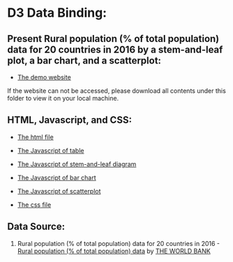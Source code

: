 # D3 Data Binding:

##  Present Rural population (% of total population) data for 20 countries in 2016 by a stem-and-leaf plot, a bar chart, and a scatterplot:

* [The demo website](https://cheng-lin-li.github.io/assets/InformationVisualization/D3_databinding/a5.html) 

If the website can not be accessed, please download all contents under this folder to view it on your local machine.

## HTML, Javascript, and CSS:
* [The html file](https://github.com/Cheng-Lin-Li/InformationVisualization/blob/master/D3_databinding/a5.html)

* [The Javascript of table](https://github.com/Cheng-Lin-Li/InformationVisualization/blob/master/D3_databinding/data_table.js)

* [The Javascript of stem-and-leaf diagram](https://github.com/Cheng-Lin-Li/InformationVisualization/blob/master/D3_databinding/stem_n_leaf.js)

* [The Javascript of bar chart](https://github.com/Cheng-Lin-Li/InformationVisualization/blob/master/D3_databinding/bar_chart.js)

* [The Javascript of scatterplot](https://github.com/Cheng-Lin-Li/InformationVisualization/blob/master/D3_databinding/scatterplot.js)

* [The css file](https://github.com/Cheng-Lin-Li/InformationVisualization/blob/master/D3_databinding/style.css)

## Data Source:
1. Rural population (% of total population) data for 20 countries in 2016 - [Rural population (% of total population) data](https://data.worldbank.org/indicator/SP.RUR.TOTL.ZS) by [THE WORLD BANK](http://www.worldbank.org/)

